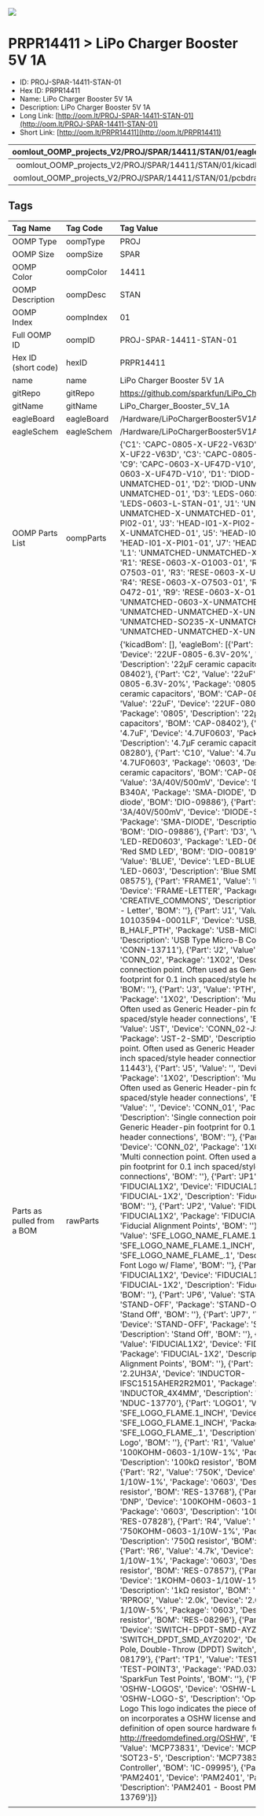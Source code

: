 


  
![][im]
# PRPR14411 > LiPo Charger Booster 5V 1A

- ID: PROJ-SPAR-14411-STAN-01
- Hex ID: PRPR14411
- Name: LiPo Charger Booster 5V 1A
- Description: LiPo Charger Booster 5V 1A
- Long Link: [http://oom.lt/PROJ-SPAR-14411-STAN-01](http://oom.lt/PROJ-SPAR-14411-STAN-01)
- Short Link: [http://oom.lt/PRPR14411](http://oom.lt/PRPR14411)
  

|oomlout_OOMP_projects_V2/PROJ/SPAR/14411/STAN/01/eagleImage.png|oomlout_OOMP_projects_V2/PROJ/SPAR/14411/STAN/01/eagleSchemImage.png|oomlout_OOMP_projects_V2/PROJ/SPAR/14411/STAN/01/kicadPcb3dFront.png|oomlout_OOMP_projects_V2/PROJ/SPAR/14411/STAN/01/kicadPcb3dBack.png|
| :---: | :---: | :---: | :---: |
|oomlout_OOMP_projects_V2/PROJ/SPAR/14411/STAN/01/kicadPcb3d.png|oomlout_OOMP_projects_V2/PROJ/SPAR/14411/STAN/01/bomBack.png|oomlout_OOMP_projects_V2/PROJ/SPAR/14411/STAN/01/bomFront.png|oomlout_OOMP_projects_V2/PROJ/SPAR/14411/STAN/01/pcbdraw.svg|
|oomlout_OOMP_projects_V2/PROJ/SPAR/14411/STAN/01/pcbdrawBack.svg||||

## Tags
  

|Tag Name|Tag Code|Tag Value|
| :--- | :--- | :--- |
|OOMP Type|oompType|PROJ|
|OOMP Size|oompSize|SPAR|
|OOMP Color|oompColor|14411|
|OOMP Description|oompDesc|STAN|
|OOMP Index|oompIndex|01|
|Full OOMP ID|oompID|PROJ-SPAR-14411-STAN-01|
|Hex ID (short code)|hexID|PRPR14411|
|name|name|LiPo Charger Booster 5V 1A|
|gitRepo|gitRepo|https://github.com/sparkfun/LiPo_Charger_Booster_5V_1A|
|gitName|gitName|LiPo_Charger_Booster_5V_1A|
|eagleBoard|eagleBoard|/Hardware/LiPoChargerBooster5V1A.brd|
|eagleSchem|eagleSchem|/Hardware/LiPoChargerBooster5V1A.sch|
|OOMP Parts List|oompParts|{'C1': 'CAPC-0805-X-UF22-V63D', 'C2': 'CAPC-0805-X-UF22-V63D', 'C3': 'CAPC-0805-X-UF22-V63D', 'C9': 'CAPC-0603-X-UF47D-V10', 'C10': 'CAPC-0603-X-UF47D-V10', 'D1': 'DIOD-UNMATCHED-X-UNMATCHED-01', 'D2': 'DIOD-UNMATCHED-X-UNMATCHED-01', 'D3': 'LEDS-0603-R-STAN-01', 'D4': 'LEDS-0603-L-STAN-01', 'J1': 'UNMATCHED-UNMATCHED-X-UNMATCHED-01', 'J2': 'HEAD-I01-X-PI02-01', 'J3': 'HEAD-I01-X-PI02-01', 'J4': 'HEAD-I01-X-UNMATCHED-01', 'J5': 'HEAD-I01-X-PI02-01', 'J6': 'HEAD-I01-X-PI01-01', 'J7': 'HEAD-I01-X-PI02-01', 'L1': 'UNMATCHED-UNMATCHED-X-UNMATCHED-01', 'R1': 'RESE-0603-X-O1003-01', 'R2': 'RESE-0603-X-O7503-01', 'R3': 'RESE-0603-X-UNMATCHED-01', 'R4': 'RESE-0603-X-O7503-01', 'R6': 'RESE-0603-X-O472-01', 'R9': 'RESE-0603-X-O102-01', 'RPROG': 'UNMATCHED-0603-X-UNMATCHED-01', 'S2': 'UNMATCHED-UNMATCHED-X-UNMATCHED-01', 'U1': 'UNMATCHED-SO235-X-UNMATCHED-01', 'U2': 'UNMATCHED-UNMATCHED-X-UNMATCHED-01'}|
|Parts as pulled from a BOM|rawParts|{'kicadBom': [], 'eagleBom': [{'Part': 'C1', 'Value': '22uF', 'Device': '22UF-0805-6.3V-20%', 'Package': '0805', 'Description': '22µF ceramic capacitors', 'BOM': 'CAP-08402'}, {'Part': 'C2', 'Value': '22uF', 'Device': '22UF-0805-6.3V-20%', 'Package': '0805', 'Description': '22µF ceramic capacitors', 'BOM': 'CAP-08402'}, {'Part': 'C3', 'Value': '22uF', 'Device': '22UF-0805-6.3V-20%', 'Package': '0805', 'Description': '22µF ceramic capacitors', 'BOM': 'CAP-08402'}, {'Part': 'C9', 'Value': '4.7uF', 'Device': '4.7UF0603', 'Package': '0603', 'Description': '4.7µF ceramic capacitors', 'BOM': 'CAP-08280'}, {'Part': 'C10', 'Value': '4.7uF', 'Device': '4.7UF0603', 'Package': '0603', 'Description': '4.7µF ceramic capacitors', 'BOM': 'CAP-08280'}, {'Part': 'D1', 'Value': '3A/40V/500mV', 'Device': 'DIODE-SCHOTTKY-B340A', 'Package': 'SMA-DIODE', 'Description': 'Schottky diode', 'BOM': 'DIO-09886'}, {'Part': 'D2', 'Value': '3A/40V/500mV', 'Device': 'DIODE-SCHOTTKY-B340A', 'Package': 'SMA-DIODE', 'Description': 'Schottky diode', 'BOM': 'DIO-09886'}, {'Part': 'D3', 'Value': 'RED', 'Device': 'LED-RED0603', 'Package': 'LED-0603', 'Description': 'Red SMD LED', 'BOM': 'DIO-00819'}, {'Part': 'D4', 'Value': 'BLUE', 'Device': 'LED-BLUE0603', 'Package': 'LED-0603', 'Description': 'Blue SMD LED', 'BOM': 'DIO-08575'}, {'Part': 'FRAME1', 'Value': 'FRAME-LETTER', 'Device': 'FRAME-LETTER', 'Package': 'CREATIVE_COMMONS', 'Description': 'Schematic Frame - Letter', 'BOM': ''}, {'Part': 'J1', 'Value': 'AMP FCI 10103594-0001LF', 'Device': 'USB_MICRO-B_HALF_PTH', 'Package': 'USB-MICROB-PTH', 'Description': 'USB Type Micro-B Connector', 'BOM': 'CONN-13711'}, {'Part': 'J2', 'Value': 'PTH', 'Device': 'CONN_02', 'Package': '1X02', 'Description': 'Multi connection point. Often used as Generic Header-pin footprint for 0.1 inch spaced/style header connections', 'BOM': ''}, {'Part': 'J3', 'Value': 'PTH', 'Device': 'CONN_02', 'Package': '1X02', 'Description': 'Multi connection point. Often used as Generic Header-pin footprint for 0.1 inch spaced/style header connections', 'BOM': ''}, {'Part': 'J4', 'Value': 'JST', 'Device': 'CONN_02-JST-2MM-SMT', 'Package': 'JST-2-SMD', 'Description': 'Multi connection point. Often used as Generic Header-pin footprint for 0.1 inch spaced/style header connections', 'BOM': 'CONN-11443'}, {'Part': 'J5', 'Value': '', 'Device': 'CONN_02', 'Package': '1X02', 'Description': 'Multi connection point. Often used as Generic Header-pin footprint for 0.1 inch spaced/style header connections', 'BOM': ''}, {'Part': 'J6', 'Value': '', 'Device': 'CONN_01', 'Package': '1X01', 'Description': 'Single connection point. Often used as Generic Header-pin footprint for 0.1 inch spaced/style header connections', 'BOM': ''}, {'Part': 'J7', 'Value': 'PTH', 'Device': 'CONN_02', 'Package': '1X02', 'Description': 'Multi connection point. Often used as Generic Header-pin footprint for 0.1 inch spaced/style header connections', 'BOM': ''}, {'Part': 'JP1', 'Value': 'FIDUCIAL1X2', 'Device': 'FIDUCIAL1X2', 'Package': 'FIDUCIAL-1X2', 'Description': 'Fiducial Alignment Points', 'BOM': ''}, {'Part': 'JP2', 'Value': 'FIDUCIAL1X2', 'Device': 'FIDUCIAL1X2', 'Package': 'FIDUCIAL-1X2', 'Description': 'Fiducial Alignment Points', 'BOM': ''}, {'Part': 'JP3', 'Value': 'SFE_LOGO_NAME_FLAME.1_INCH', 'Device': 'SFE_LOGO_NAME_FLAME.1_INCH', 'Package': 'SFE_LOGO_NAME_FLAME_.1', 'Description': 'SparkFun Font Logo w/ Flame', 'BOM': ''}, {'Part': 'JP4', 'Value': 'FIDUCIAL1X2', 'Device': 'FIDUCIAL1X2', 'Package': 'FIDUCIAL-1X2', 'Description': 'Fiducial Alignment Points', 'BOM': ''}, {'Part': 'JP6', 'Value': 'STAND-OFF', 'Device': 'STAND-OFF', 'Package': 'STAND-OFF', 'Description': 'Stand Off', 'BOM': ''}, {'Part': 'JP7', 'Value': 'STAND-OFF', 'Device': 'STAND-OFF', 'Package': 'STAND-OFF', 'Description': 'Stand Off', 'BOM': ''}, {'Part': 'JP16', 'Value': 'FIDUCIAL1X2', 'Device': 'FIDUCIAL1X2', 'Package': 'FIDUCIAL-1X2', 'Description': 'Fiducial Alignment Points', 'BOM': ''}, {'Part': 'L1', 'Value': '2.2UH3A', 'Device': 'INDUCTOR-IFSC1515AHER2R2M01', 'Package': 'INDUCTOR_4X4MM', 'Description': 'Inductors', 'BOM': 'NDUC-13770'}, {'Part': 'LOGO1', 'Value': 'SFE_LOGO_FLAME.1_INCH', 'Device': 'SFE_LOGO_FLAME.1_INCH', 'Package': 'SFE_LOGO_FLAME_.1', 'Description': 'SparkFun Flame Logo', 'BOM': ''}, {'Part': 'R1', 'Value': '100k', 'Device': '100KOHM-0603-1/10W-1%', 'Package': '0603', 'Description': '100kΩ resistor', 'BOM': 'RES-07828'}, {'Part': 'R2', 'Value': '750K', 'Device': '750KOHM-0603-1/10W-1%', 'Package': '0603', 'Description': '750Ω resistor', 'BOM': 'RES-13768'}, {'Part': 'R3', 'Value': 'DNP', 'Device': '100KOHM-0603-1/10W-1%', 'Package': '0603', 'Description': '100kΩ resistor', 'BOM': 'RES-07828'}, {'Part': 'R4', 'Value': '750K', 'Device': '750KOHM-0603-1/10W-1%', 'Package': '0603', 'Description': '750Ω resistor', 'BOM': 'RES-13768'}, {'Part': 'R6', 'Value': '4.7k', 'Device': '4.7KOHM-0603-1/10W-1%', 'Package': '0603', 'Description': '4.7kΩ resistor', 'BOM': 'RES-07857'}, {'Part': 'R9', 'Value': '1k', 'Device': '1KOHM-0603-1/10W-1%', 'Package': '0603', 'Description': '1kΩ resistor', 'BOM': 'RES-07856'}, {'Part': 'RPROG', 'Value': '2.0k', 'Device': '2.0KOHM-0603-1/10W-5%', 'Package': '0603', 'Description': '2kΩ resistor', 'BOM': 'RES-08296'}, {'Part': 'S2', 'Value': '', 'Device': 'SWITCH-DPDT-SMD-AYZ0202', 'Package': 'SWITCH_DPDT_SMD_AYZ0202', 'Description': 'Double-Pole, Double-Throw (DPDT) Switch', 'BOM': 'SWCH-08179'}, {'Part': 'TP1', 'Value': 'TEST-POINT3', 'Device': 'TEST-POINT3', 'Package': 'PAD.03X.03', 'Description': 'SparkFun Test Points', 'BOM': ''}, {'Part': 'U$1', 'Value': 'OSHW-LOGOS', 'Device': 'OSHW-LOGOS', 'Package': 'OSHW-LOGO-S', 'Description': 'Open Source Hardware Logo This logo indicates the piece of hardware it is found on incorporates a OSHW license and/or adheres to the definition of open source hardware found here: http://freedomdefined.org/OSHW', 'BOM': ''}, {'Part': 'U1', 'Value': 'MCP73831', 'Device': 'MCP73831', 'Package': 'SOT23-5', 'Description': 'MCP73831T Li-Ion, Li-Pol Controller', 'BOM': 'IC-09995'}, {'Part': 'U2', 'Value': 'PAM2401', 'Device': 'PAM2401', 'Package': 'MSOP8', 'Description': 'PAM2401 - Boost PMIC', 'BOM': 'IC-13769'}]}|
||||



[im]: PROJ/SPAR/14411/STAN/01/kicadPcb3d_450.png
